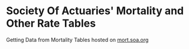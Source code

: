 # Society Of Actuaries' Mortality and Other Rate Tables

Getting Data from Mortality Tables hosted on [mort.soa.org](http://mort.soa.org)